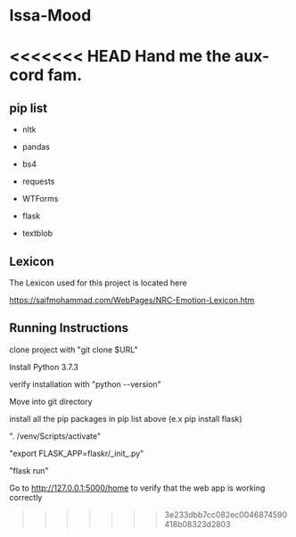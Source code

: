 # Issa-Mood
<<<<<<< HEAD
Hand me the aux-cord fam.
=======

## pip list

* nltk

* pandas

* bs4

* requests

* WTForms

* flask

* textblob

## Lexicon

The Lexicon used for this project is located here

https://saifmohammad.com/WebPages/NRC-Emotion-Lexicon.htm

## Running Instructions

clone project with "git clone $URL"

Install Python 3.7.3

verify installation with "python --version"

Move into git directory

install all the pip packages in pip list above (e.x pip install flask)

". /venv/Scripts/activate"

"export FLASK_APP=flaskr/\_init\_.py"

"flask run"

Go to http://127.0.0.1:5000/home to verify that the web app is working correctly
>>>>>>> 3e233dbb7cc082ec0046874590418b08323d2803
